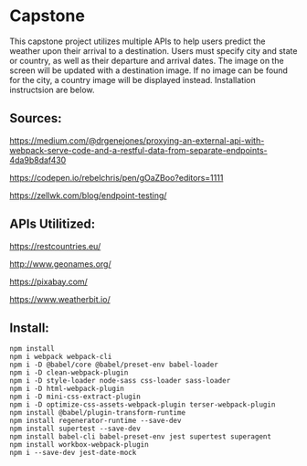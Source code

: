 # Capstone

This capstone project utilizes multiple APIs to help users predict the weather upon their arrival to a destination. Users must specify city and state or country, as well as their departure and arrival dates. The image on the screen will be updated with a destination image. If no image can be found for the city, a country image will be displayed instead. Installation instructsion are below.


## Sources:

https://medium.com/@drgenejones/proxying-an-external-api-with-webpack-serve-code-and-a-restful-data-from-separate-endpoints-4da9b8daf430

https://codepen.io/rebelchris/pen/gOaZBoo?editors=1111

https://zellwk.com/blog/endpoint-testing/

## APIs Utilitized:

https://restcountries.eu/

http://www.geonames.org/

https://pixabay.com/

https://www.weatherbit.io/

## Install:
```
npm install
npm i webpack webpack-cli 
npm i -D @babel/core @babel/preset-env babel-loader
npm i -D clean-webpack-plugin
npm i -D style-loader node-sass css-loader sass-loader
npm i -D html-webpack-plugin
npm i -D mini-css-extract-plugin
npm i -D optimize-css-assets-webpack-plugin terser-webpack-plugin
npm install @babel/plugin-transform-runtime
npm install regenerator-runtime --save-dev
npm install supertest --save-dev
npm install babel-cli babel-preset-env jest supertest superagent
npm install workbox-webpack-plugin
npm i --save-dev jest-date-mock
```
